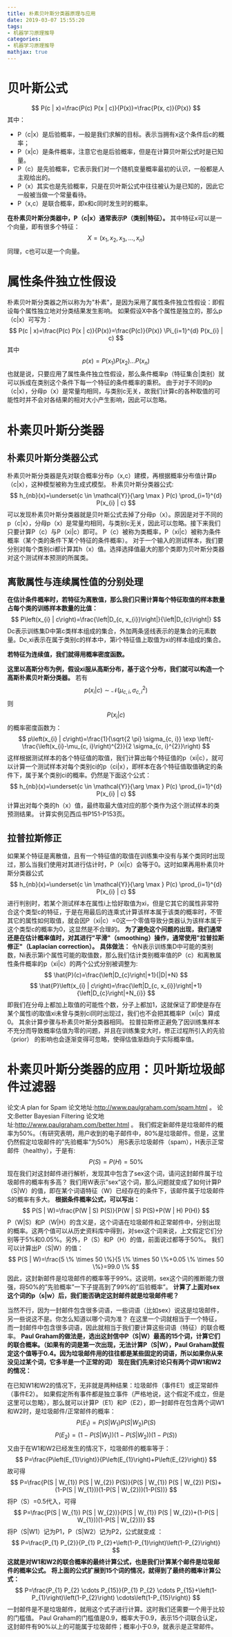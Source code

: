 ```yaml
---
title: 朴素贝叶斯分类器原理与应用
date: 2019-03-07 15:55:20
tags:
- 机器学习原理推导
categories:
- 机器学习原理推导
mathjax: true
---
```


# 贝叶斯公式
$$
P(c | x)=\frac{P(c) P(x | c)}{P(x)}=\frac{P(x, c)}{P(x)}
$$
其中：
* P（c|x）是后验概率，一般是我们求解的目标。表示当拥有x这个条件后c的概率； 
* P（x|c）是条件概率，注意它也是后验概率，但是在计算贝叶斯公式时是已知量。
* P（c）是先验概率，它表示我们对一个随机变量概率最初的认识，一般都是人主观给出的。
* P（x）其实也是先验概率，只是在贝叶斯公式中往往被认为是已知的，因此它一般被当做一个常量看待。
* P（x,c）是联合概率，即x和c同时发生时的概率。

**在朴素贝叶斯分类器中，P（c|x）通常表示P（类别|特征）。**
其中特征x可以是一个向量，即有很多个特征：
$$
X=(x_{1}, x_{2}, x_{3}, \dots, x_{n})
$$
同理，c也可以是一个向量。
# 属性条件独立性假设
朴素贝叶斯分类器之所以称为为"朴素"，是因为采用了属性条件独立性假设：即假设每个属性独立地对分类结果发生影响。
如果假设X中各个属性是独立的，那么p（c|x）可写为：
$$
P(c | x)=\frac{P(c) P(x | c)}{P(x)}=\frac{P(c)}{P(x)} \Pi_{i=1}^{d} P(x_{i} | c)
$$
其中
$$
p(x)=P(x_{1}) P(x_{2}) \ldots P(x_{n})
$$
也就是说，只要应用了属性条件独立性假设，那么条件概率p（特征集合|类别）就可以拆成在类别这个条件下每一个特征的条件概率的乘积。
由于对于不同的p（c|x），分母p（x）是常量均相同，与类别c无关，故我们计算c的各种取值的可能性时并不会对各结果的相对大小产生影响，因此可以忽略。
# 朴素贝叶斯分类器
## 朴素贝叶斯分类器公式
朴素贝叶斯分类器是先对联合概率分布p（x,c）建模，再根据概率分布值计算p（c|x），这种模型被称为生成式模型。
朴素贝叶斯分类器公式:
$$
h_{nb}(x)=\underset{c \in \mathcal{Y}}{\arg \max } P(c) \prod_{i=1}^{d} P(x_{i} | c)
$$
可以发现朴素贝叶斯分类器就是贝叶斯公式去掉了分母p（x）。原因是对于不同的p（c|x），分母p（x）是常量均相同，与类别c无关，因此可以忽略。接下来我们只要计算P（c）与P（xi|c）即可。
P（c）被称为类概率，P（xi|c）被称为条件概率（某个类的条件下某个特征的条件概率）。
对于一个输入的测试样本，我们要分别对每个类别ci都计算其h（x）值。选择选择值最大的那个类即为贝叶斯分类器对这个测试样本预测的所属类。
## 离散属性与连续属性值的分别处理
**在估计条件概率时，若特征为离散值，那么我们只需计算每个特征取值的样本数量占每个类的训练样本数量的比值：**
$$
P\left(x_{i} | c\right)=\frac{\left|D_{c, x_{i}}\right|}{\left|D_{c}\right|}
$$
Dc表示训练集D中第c类样本组成的集合，外加两条竖线表示的是集合的元素数量。Dc,xi表示在属于类别c的样本中，第i个特征值上取值为xi的样本组成的集合。

**若特征为连续值，我们就得用概率密度函数。**

**这里以高斯分布为例，假设xi服从高斯分布，基于这个分布，我们就可以构造一个高斯朴素贝叶斯分类器。**
若有
$$
p\left(x_{i} | c\right) \sim \mathcal{N}\left(\mu_{c, i}, \sigma_{c, i}^{2}\right)
$$
则
$$
P\left(x_{i} | c\right)
$$
的概率密度函数为：
$$
p\left(x_{i} | c\right)=\frac{1}{\sqrt{2 \pi} \sigma_{c, i}} \exp \left(-\frac{\left(x_{i}-\mu_{c, i}\right)^{2}}{2 \sigma_{c, i}^{2}}\right)
$$
这样根据测试样本的各个特征值的取值，我们计算出每个特征值的p（xi|c），就可以计算一个测试样本对每个类别ci的p（ci|x），即样本在各个特征值取值确定的条件下，属于某个类别ci的概率。仍然是下面这个公式：
$$
h_{nb}(x)=\underset{c \in \mathcal{Y}}{\arg \max } P(c) \prod_{i=1}^{d} P(x_{i} | c)
$$
计算出对每个类的h（x）值，最终取最大值对应的那个类作为这个测试样本的类预测结果。
计算实例见西瓜书P151-P153页。
## 拉普拉斯修正
如果某个特征是离散值，且有一个特征值的取值在训练集中没有与某个类同时出现过，那么当我们使用对其进行估计时，P（xi|c）会等于0。这时如果再用朴素贝叶斯分类器公式
$$
h_{nb}(x)=\underset{c \in \mathcal{Y}}{\arg \max } P(c) \prod_{i=1}^{d} P(x_{i} | c)
$$
进行判别时，若某个测试样本在属性i上恰好取值为xi，但是它其它的属性非常符合这个类型c的特征，于是在用最后的连乘式计算该样本属于该类的概率时，不管其它的属性如何取值，就会因P（xi|c）=0这一个零值导致分类器认为该样本属于这个类型c的概率为0，这显然是不合理的。
**为了避免这个问题的出现，我们通常还是在估计概率值时，对其进行"平滑"（smoothing）操作，通常使用"拉普拉斯修正"（Laplacian correction）。**
**具体做法：**
令N表示训练集D中可能的类别数，Ni表示第i个属性可能的取值数，那么我们估计类别概率值的P（c）和离散属性条件概率的p（xi|c）的两个公式分别被调整为:
$$
\hat{P}(c)=\frac{\left|D_{c}\right|+1}{|D|+N}
$$
$$
\hat{P}\left(x_{i} | c\right)=\frac{\left|D_{c, x_{i}}\right|+1}{\left|D_{c}\right|+N_{i}}
$$
即我们在分母上都加上取值的可能性个数，分子上都加1，这就保证了即使是存在某个属性i的取值xi未曾与类别ci同时出现过，我们也不会把其概率P（xi|c）算成0。
其余计算步骤与朴素贝叶斯分类器相同。
拉普拉斯修正避免了因训练集样本不充分而导致概率估值为零的问题，并且在训练集变大时，修正过程所引入的先验（prior） 的影响也会逐渐变得可忽略，使得估值渐趋向于实际概率值。
# 朴素贝叶斯分类器的应用：贝叶斯垃圾邮件过滤器
论文:A plan for Spam
论文地址:http://www.paulgraham.com/spam.html 。
论文:Better Bayesian Filtering
论文地址:http://www.paulgraham.com/better.html 。
我们假定新邮件是垃圾邮件的概率为50%。（有研究表明，用户收到的电子邮件中，80%是垃圾邮件。但是，这里仍然假定垃圾邮件的”先验概率”为50%）
用S表示垃圾邮件（spam），H表示正常邮件（healthy），于是有:
$$
P(S)=P(H)=50 \%
$$
现在我们对这封邮件进行解析，发现其中包含了sex这个词，请问这封邮件属于垃圾邮件的概率有多高？
我们用W表示”sex”这个词，那么问题就变成了如何计算P（S|W）的值，即在某个词语特征（W）已经存在的条件下，该邮件属于垃圾邮件S的概率有多大。
**根据条件概率公式，可以写出：**
$$
P(S | W)=\frac{P(W | S) P(S)}{P(W | S) P(S)+P(W | H) P(H)}
$$
P（W|S）和P（W|H）的含义是，这个词语在垃圾邮件和正常邮件中，分别出现的概率。这两个值可以从历史资料库中得到，对sex这个词来说，上文假定它们分别等于5%和0.05%。另外，P（S）和P（H）的值，前面说过都等于50%。
我们可以计算出P（S|W）的值：
$$
P(S | W)=\frac{5 \% \times 50 \%}{5 \% \times 50 \%+0.05 \% \times 50 \%}=99.0 \%
$$
因此，这封新邮件是垃圾邮件的概率等于99%。这说明，sex这个词的推断能力很强，将50%的”先验概率”一下子提高到了99%的”后验概率”。
**计算了上面对sex这个词的p（s|w）后，我们能否确定这封邮件就是垃圾邮件呢？**

当然不行，因为一封邮件包含很多词语，一些词语（比如sex）说这是垃圾邮件，另一些说这不是。你怎么知道以哪个词为准？
在这里一个词就相当于一个特征，而一封邮件中包含很多词语，因此就相当于我们要计算这些词语（特征）的联合概率。
**Paul Graham的做法是，选出这封信中P（S|W）最高的15个词，计算它们的联合概率。（如果有的词是第一次出现，无法计算P（S|W），Paul Graham就假定这个值等于0.4。因为垃圾邮件用的往往都是某些固定的词语，所以如果你从来没见过某个词，它多半是一个正常的词）**
**现在我们先来讨论只有两个词W1和W2的情况：**

在已知W1和W2的情况下，无非就是两种结果：垃圾邮件（事件E1）或正常邮件（事件E2）。
如果假定所有事件都是独立事件（严格地说，这个假定不成立，但是这里可以忽略），那么就可以计算P（E1）和P（E2），即一封邮件在包含两个词W1和W2时，是垃圾邮件/正常邮件的概率： 
$$
P\left(E_{1}\right)=P(S | W_{1}) P(S | W_{2}) P(S)
$$
$$
P\left(E_{2}\right)=(1-P(S | W_{1}))(1-P(S | W_{2}))(1-P(S))
$$
又由于在W1和W2已经发生的情况下，垃圾邮件的概率等于： 
$$
P=\frac{P\left(E_{1}\right)}{P\left(E_{1}\right)+P\left(E_{2}\right)}
$$
故可得
$$
P=\frac{P(S | W_{1}) P(S | W_{2}) P(S)}{P(S | W_{1}) P(S | W_{2}) P(S)+(1-P(S | W_{1}))(1-P(S | W_{2}))(1-P(S))}
$$
将P（S）=0.5代入，可得
$$
P=\frac{P(S | W_{1}) P(S | W_{2})}{P(S | W_{1}) P(S | W_{2})+(1-P(S | W_{1}))(1-P(S | W_{2}))}
$$
将P（S|W1）记为P1，P（S|W2）记为P2，公式就变成 ：
$$
P=\frac{P_{1} P_{2}}{P_{1} P_{2}+\left(1-P_{1}\right)\left(1-P_{2}\right)}
$$
**这就是对W1和W2的联合概率的最终计算公式，也是我们计算某个邮件是垃圾邮件的概率公式。**
**将上面的公式扩展到15个词的情况，就得到了最终的概率计算公式：** 
$$
P=\frac{P_{1} P_{2} \cdots P_{15}}{P_{1} P_{2} \cdots P_{15}+\left(1-P_{1}\right)\left(1-P_{2}\right) \cdots\left(1-P_{15}\right)}
$$
一封邮件是不是垃圾邮件，就用这个式子进行计算。这时我们还需要一个用于比较的门槛值。
Paul Graham的门槛值是0.9，概率大于0.9，表示15个词联合认定，这封邮件有90%以上的可能属于垃圾邮件；概率小于0.9，就表示是正常邮件。